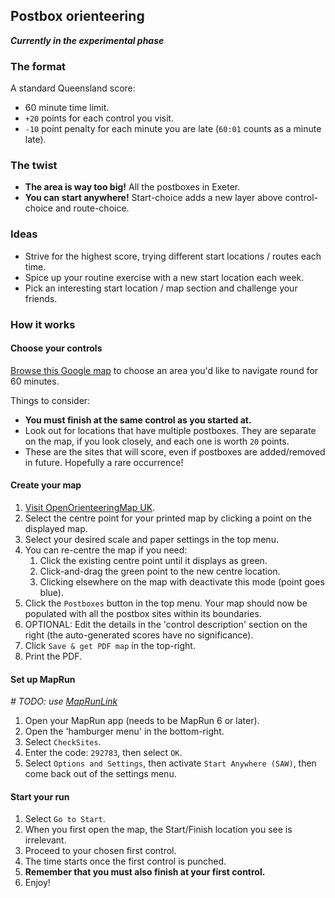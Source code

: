 ## Postbox orienteering

_**Currently in the experimental phase**_

### The format

A standard Queensland score:

- 60 minute time limit.
- `+20` points for each control you visit.
- `-10` point penalty for each minute you are late (`60:01` counts as a minute 
late).

### The twist

- **The area is way too big!** All the postboxes in Exeter.
- **You can start anywhere!** Start-choice adds a new layer above 
control-choice and route-choice.

### Ideas

- Strive for the highest score, trying different start locations / routes 
each time.
- Spice up your routine exercise with a new start location each week.
- Pick an interesting start location / map section and challenge your friends.

### How it works

#### Choose your controls

[Browse this Google map](https://www.google.com/maps/d/u/0/edit?mid=1o_MRT5VB6queC7_-ofB_Fu3auhyqdfM&usp=sharing)
to choose an area you'd like to navigate round for 60 minutes.

Things to consider:

- **You must finish at the same control as you started at.**
- Look out for locations that have multiple postboxes. They are separate on 
the map, if you look closely, and each one is worth `20` points.
- These are the sites that will score, even if postboxes are added/removed 
in future. Hopefully a rare occurrence!

#### Create your map

1. [Visit OpenOrienteeringMap UK](https://oomap.co.uk/gb/#/new/streeto/13/-3.5367/50.7212/).
2. Select the centre point for your printed map by clicking a point on the 
displayed map.
3. Select your desired scale and paper settings in the top menu.
4. You can re-centre the map if you need:
   1. Click the existing centre point until it displays as green.
   2. Click-and-drag the green point to the new centre location.
   3. Clicking elsewhere on the map with deactivate this mode (point goes blue).
5. Click the `Postboxes` button in the top menu. Your map should now be 
populated with all the postbox sites within its boundaries.
6. OPTIONAL: Edit the details in the 'control description' section on the right
(the auto-generated scores have no significance).
7. Click `Save & get PDF map` in the top-right.
8. Print the PDF.

#### Set up MapRun

_# TODO: use [MapRunLink](https://maprunners.weebly.com/maprunlink.html)_

1. Open your MapRun app (needs to be MapRun 6 or later).
2. Open the 'hamburger menu' in the bottom-right.
3. Select `CheckSites`.
4. Enter the code: `292783`, then select `OK`.
5. Select `Options and Settings`, then activate `Start Anywhere (SAW)`, then 
come back out of the settings menu.

#### Start your run

1. Select `Go to Start`.
2. When you first open the map, the Start/Finish location you see is irrelevant.
3. Proceed to your chosen first control.
4. The time starts once the first control is punched.
5. **Remember that you must also finish at your first control.**
6. Enjoy!

